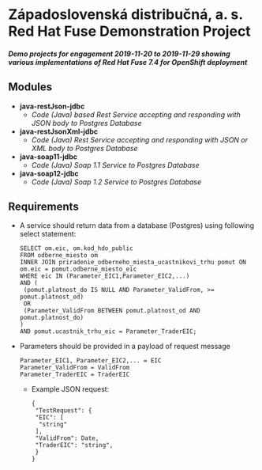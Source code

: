 # Západoslovenská distribučná, a. s. Red Hat Fuse Demonstration Project
#### _Demo projects for engagement 2019-11-20 to 2019-11-29 showing various implementations of Red Hat Fuse 7.4 for OpenShift deployment_
## Modules
* **java-restJson-jdbc**
    * _Code (Java) based Rest Service accepting and responding with JSON body to Postgres Database_
* **java-restJsonXml-jdbc**
    * _Code (Java) Rest Service accepting and responding with JSON or XML body to Postgres Database_
* **java-soap11-jdbc**
    * _Code (Java) Soap 1.1 Service to Postgres Database_
* **java-soap12-jdbc**
    * _Code (Java) Soap 1.2 Service to Postgres Database_
## Requirements
* A service should return data from a database (Postgres) using following select statement:

      SELECT om.eic, om.kod_hdo_public
      FROM odberne_miesto om
      INNER JOIN priradenie_odberneho_miesta_ucastnikovi_trhu pomut ON om.eic = pomut.odberne_miesto_eic
      WHERE eic IN (Parameter_EIC1,Parameter_EIC2,...)
      AND (
       (pomut.platnost_do IS NULL AND Parameter_ValidFrom, >= pomut.platnost_od)
       OR
       (Parameter_ValidFrom BETWEEN pomut.platnost_od AND pomut.platnost_do)
      )
      AND pomut.ucastnik_trhu_eic = Parameter_TraderEIC;
* Parameters should be provided in a payload of request message

      Parameter_EIC1, Parameter_EIC2,... = EIC
      Parameter_ValidFrom = ValidFrom
      Parameter_TraderEIC = TraderEIC
      
    * Example JSON request:
    
          {
           "TestRequest": {
           "EIC": [
            "string"
           ],
           "ValidFrom": Date,
           "TraderEIC": "string",  
           }
          }